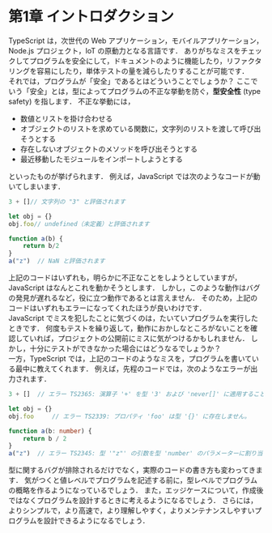 # 第1章 イントロダクション
TypeScript は，次世代の Web アプリケーション，モバイルアプリケーション，Node.js プロジェクト，IoT の原動力となる言語です．
ありがちなミスをチェックしてプログラムを安全にして，ドキュメントのように機能したり，リファクタリングを容易にしたり，単体テストの量を減らしたりすることが可能です．  
それでは，プログラムが「安全」であるとはどういうことでしょうか？
ここでいう「安全」とは，型によってプログラムの不正な挙動を防ぐ，**型安全性** (type safety) を指します．
不正な挙動には，

- 数値とリストを掛け合わせる
- オブジェクトのリストを求めている関数に，文字列のリストを渡して呼び出そうとする
- 存在しないオブジェクトのメソッドを呼び出そうとする
- 最近移動したモジュールをインポートしようとする

といったものが挙げられます．
例えば，JavaScript では次のようなコードが動いてしまいます．

```js
3 + []// 文字列の "3" と評価されます

let obj = {}
obj.foo// undefined（未定義）と評価されます

function a(b) {
    return b/2
}
a("z")  // NaN と評価されます
```

上記のコードはいずれも，明らかに不正なことをしようとしていますが，JavaScript はなんとこれを動かそうとします．
しかし，このような動作はバグの発見が遅れるなど，役に立つ動作であるとは言えません．
そのため，上記のコードはいずれもエラーになってくれたほうが良いわけです．  
JavaScript でミスを犯したことに気づくのは，たいていプログラムを実行したときです．
何度もテストを繰り返して，動作におかしなところがないことを確認していれば，プロジェクトの公開前にミスに気がつけるかもしれません．
しかし，十分にテストができなかった場合にはどうなるでしょうか？  
一方，TypeScript では，上記のコードのようなミスを，プログラムを書いている最中に教えてくれます．
例えば，先程のコードでは，次のようなエラーが出力されます．

```ts
3 + []  // エラー TS2365: 演算子 '+' を型 '3' および 'never[]' に適用することはできません。

let obj = {}
obj.foo     // エラー TS2339: プロパティ 'foo' は型 '{}' に存在しません。

function a(b: number) {
    return b / 2
}
a("z")  // エラー TS2345: 型 '"z"' の引数を型 'number' のパラメーターに割り当てることはできません。
```

型に関するバグが排除されるだけでなく，実際のコードの書き方も変わってきます．
気がつくと値レベルでプログラムを記述する前に，型レベルでプログラムの概略を作るようになっているでしょう．
また，エッジケースについて，作成後ではなくプログラムを設計するときに考えるようになるでしょう．
さらには，よりシンプルで，より高速で，より理解しやすく，よりメンテナンスしやすいプログラムを設計できるようになるでしょう．